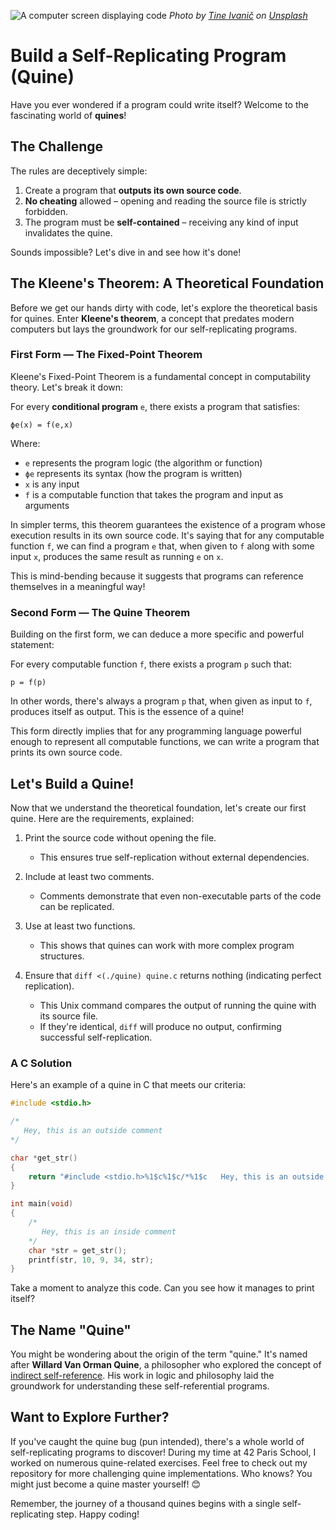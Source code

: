 ![A computer screen displaying code](https://miro.medium.com/v2/resize:fit:1400/format:webp/1*BhNLevFRu2bLdXyK6fL27A.jpeg)
_Photo by [Tine Ivanič](https://unsplash.com/@tine999?utm_source=unsplash&utm_medium=referral&utm_content=creditCopyText) on [Unsplash](https://unsplash.com/s/photos/loop?utm_source=unsplash&utm_medium=referral&utm_content=creditCopyText)_

# Build a Self-Replicating Program (Quine)

Have you ever wondered if a program could write itself? Welcome to the fascinating world of **quines**!

## The Challenge

The rules are deceptively simple:

1. Create a program that **outputs its own source code**.
2. **No cheating** allowed – opening and reading the source file is strictly forbidden.
3. The program must be **self-contained** – receiving any kind of input invalidates the quine.

Sounds impossible? Let's dive in and see how it's done!

## The Kleene's Theorem: A Theoretical Foundation

Before we get our hands dirty with code, let's explore the theoretical basis for quines. Enter **Kleene's theorem**, a concept that predates modern computers but lays the groundwork for our self-replicating programs.

### First Form — The Fixed-Point Theorem

Kleene's Fixed-Point Theorem is a fundamental concept in computability theory. Let's break it down:

For every **conditional program** `e`, there exists a program that satisfies:

`ϕe(x) = f(e,x)`

Where:

-   `e` represents the program logic (the algorithm or function)
-   `ϕe` represents its syntax (how the program is written)
-   `x` is any input
-   `f` is a computable function that takes the program and input as arguments

In simpler terms, this theorem guarantees the existence of a program whose execution results in its own source code. It's saying that for any computable function `f`, we can find a program `e` that, when given to `f` along with some input `x`, produces the same result as running `e` on `x`.

This is mind-bending because it suggests that programs can reference themselves in a meaningful way!

### Second Form — The Quine Theorem

Building on the first form, we can deduce a more specific and powerful statement:

For every computable function `f`, there exists a program `p` such that:

`p = f(p)`

In other words, there's always a program `p` that, when given as input to `f`, produces itself as output. This is the essence of a quine!

This form directly implies that for any programming language powerful enough to represent all computable functions, we can write a program that prints its own source code.

## Let's Build a Quine!

Now that we understand the theoretical foundation, let's create our first quine. Here are the requirements, explained:

1. Print the source code without opening the file.

    - This ensures true self-replication without external dependencies.

2. Include at least two comments.

    - Comments demonstrate that even non-executable parts of the code can be replicated.

3. Use at least two functions.

    - This shows that quines can work with more complex program structures.

4. Ensure that `diff <(./quine) quine.c` returns nothing (indicating perfect replication).
    - This Unix command compares the output of running the quine with its source file.
    - If they're identical, `diff` will produce no output, confirming successful self-replication.

### A C Solution

Here's an example of a quine in C that meets our criteria:

```c
#include <stdio.h>

/*
   Hey, this is an outside comment
*/

char *get_str()
{
	return "#include <stdio.h>%1$c%1$c/*%1$c   Hey, this is an outside comment%1$c*/%1$c%1$cchar *get_str()%1$c{%1$c%2$creturn %3$c%4$s%3$c;%1$c}%1$c%1$cint main(void)%1$c{%1$c%2$c/*%1$c%2$c   Hey, this is an inside comment%1$c%2$c*/%1$c%2$cchar *str = get_str();%1$c%2$cprintf(str, 10, 9, 34, str);%1$c}%1$c";
}

int main(void)
{
	/*
	   Hey, this is an inside comment
	*/
	char *str = get_str();
	printf(str, 10, 9, 34, str);
}
```

Take a moment to analyze this code. Can you see how it manages to print itself?

## The Name "Quine"

You might be wondering about the origin of the term "quine." It's named after **Willard Van Orman Quine**, a philosopher who explored the concept of [indirect self-reference](https://en.wikipedia.org/wiki/Indirect_self-reference). His work in logic and philosophy laid the groundwork for understanding these self-referential programs.

## Want to Explore Further?

If you've caught the quine bug (pun intended), there's a whole world of self-replicating programs to discover! During my time at 42 Paris School, I worked on numerous quine-related exercises. Feel free to check out my repository for more challenging quine implementations. Who knows? You might just become a quine master yourself! 😊

Remember, the journey of a thousand quines begins with a single self-replicating step. Happy coding!

